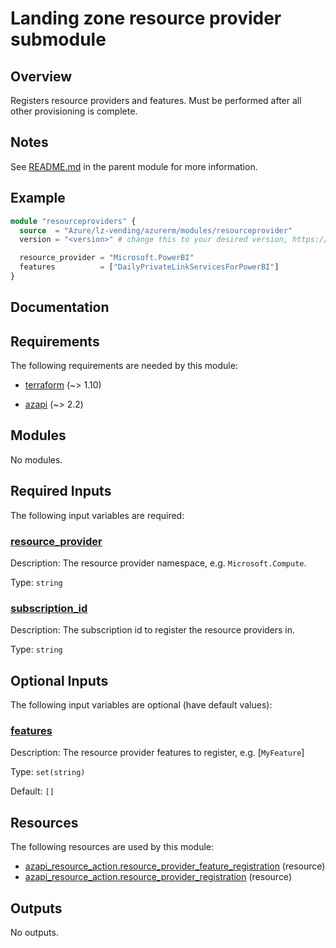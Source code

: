 <!-- BEGIN_TF_DOCS -->
# Landing zone resource provider submodule

## Overview

Registers resource providers and features. Must be performed after all other provisioning is complete.

## Notes

See [README.md](https://github.com/Azure/terraform-azurerm-lz-vending#readme) in the parent module for more information.

## Example

```terraform
module "resourceproviders" {
  source  = "Azure/lz-vending/azurerm/modules/resourceprovider"
  version = "<version>" # change this to your desired version, https://www.terraform.io/language/expressions/version-constraints

  resource_provider = "Microsoft.PowerBI"
  features          = ["DailyPrivateLinkServicesForPowerBI"]
}
```

## Documentation
<!-- markdownlint-disable MD033 -->

## Requirements

The following requirements are needed by this module:

- <a name="requirement_terraform"></a> [terraform](#requirement\_terraform) (~> 1.10)

- <a name="requirement_azapi"></a> [azapi](#requirement\_azapi) (~> 2.2)

## Modules

No modules.

<!-- markdownlint-disable MD013 -->
<!-- markdownlint-disable MD024 -->
## Required Inputs

The following input variables are required:

### <a name="input_resource_provider"></a> [resource\_provider](#input\_resource\_provider)

Description: The resource provider namespace, e.g. `Microsoft.Compute`.

Type: `string`

### <a name="input_subscription_id"></a> [subscription\_id](#input\_subscription\_id)

Description: The subscription id to register the resource providers in.

Type: `string`

## Optional Inputs

The following input variables are optional (have default values):

### <a name="input_features"></a> [features](#input\_features)

Description: The resource provider features to register, e.g. [`MyFeature`]

Type: `set(string)`

Default: `[]`

## Resources

The following resources are used by this module:

- [azapi_resource_action.resource_provider_feature_registration](https://registry.terraform.io/providers/Azure/azapi/latest/docs/resources/resource_action) (resource)
- [azapi_resource_action.resource_provider_registration](https://registry.terraform.io/providers/Azure/azapi/latest/docs/resources/resource_action) (resource)

## Outputs

No outputs.

<!-- markdownlint-enable -->
<!-- END_TF_DOCS -->